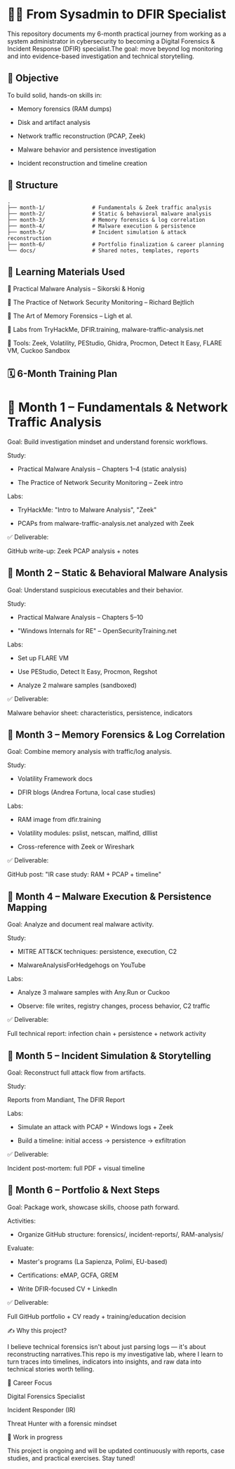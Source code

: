 # 🕵️‍♂️ From Sysadmin to DFIR Specialist

This repository documents my 6-month practical journey from working as a system administrator in cybersecurity to becoming a Digital Forensics & Incident Response (DFIR) specialist.The goal: move beyond log monitoring and into evidence-based investigation and technical storytelling.

## 🎯 Objective

To build solid, hands-on skills in:

* Memory forensics (RAM dumps)

* Disk and artifact analysis

* Network traffic reconstruction (PCAP, Zeek)

* Malware behavior and persistence investigation

* Incident reconstruction and timeline creation

## 📂 Structure
```
.
├── month-1/               # Fundamentals & Zeek traffic analysis
├── month-2/               # Static & behavioral malware analysis
├── month-3/               # Memory forensics & log correlation
├── month-4/               # Malware execution & persistence
├── month-5/               # Incident simulation & attack reconstruction
├── month-6/               # Portfolio finalization & career planning
└── docs/                  # Shared notes, templates, reports
```

## 🧪 Learning Materials Used

📘 Practical Malware Analysis – Sikorski & Honig

📘 The Practice of Network Security Monitoring – Richard Bejtlich

📘 The Art of Memory Forensics – Ligh et al.

🧠 Labs from TryHackMe, DFIR.training, malware-traffic-analysis.net

🧰 Tools: Zeek, Volatility, PEStudio, Ghidra, Procmon, Detect It Easy, FLARE VM, Cuckoo Sandbox

## 🗓️ 6-Month Training Plan

# 📅 Month 1 – Fundamentals & Network Traffic Analysis

Goal: Build investigation mindset and understand forensic workflows.

Study:

* Practical Malware Analysis – Chapters 1–4 (static analysis)

* The Practice of Network Security Monitoring – Zeek intro

Labs:

* TryHackMe: "Intro to Malware Analysis", "Zeek"

* PCAPs from malware-traffic-analysis.net analyzed with Zeek

✅ Deliverable:

GitHub write-up: Zeek PCAP analysis + notes

## 📅 Month 2 – Static & Behavioral Malware Analysis

Goal: Understand suspicious executables and their behavior.

Study:

* Practical Malware Analysis – Chapters 5–10

* "Windows Internals for RE" – OpenSecurityTraining.net

Labs:

* Set up FLARE VM

* Use PEStudio, Detect It Easy, Procmon, Regshot

* Analyze 2 malware samples (sandboxed)

✅ Deliverable:

Malware behavior sheet: characteristics, persistence, indicators

## 📅 Month 3 – Memory Forensics & Log Correlation

Goal: Combine memory analysis with traffic/log analysis.

Study:

* Volatility Framework docs

* DFIR blogs (Andrea Fortuna, local case studies)

Labs:

* RAM image from dfir.training

* Volatility modules: pslist, netscan, malfind, dlllist

* Cross-reference with Zeek or Wireshark

✅ Deliverable:

GitHub post: "IR case study: RAM + PCAP + timeline"

## 📅 Month 4 – Malware Execution & Persistence Mapping

Goal: Analyze and document real malware activity.

Study:

* MITRE ATT&CK techniques: persistence, execution, C2

* MalwareAnalysisForHedgehogs on YouTube

Labs:

* Analyze 3 malware samples with Any.Run or Cuckoo

* Observe: file writes, registry changes, process behavior, C2 traffic

✅ Deliverable:

Full technical report: infection chain + persistence + network activity

## 📅 Month 5 – Incident Simulation & Storytelling

Goal: Reconstruct full attack flow from artifacts.

Study:

Reports from Mandiant, The DFIR Report

Labs:

* Simulate an attack with PCAP + Windows logs + Zeek

* Build a timeline: initial access → persistence → exfiltration

✅ Deliverable:

Incident post-mortem: full PDF + visual timeline

## 📅 Month 6 – Portfolio & Next Steps

Goal: Package work, showcase skills, choose path forward.

Activities:

* Organize GitHub structure: forensics/, incident-reports/, RAM-analysis/

Evaluate:

* Master's programs (La Sapienza, Polimi, EU-based)

* Certifications: eMAP, GCFA, GREM

* Write DFIR-focused CV + LinkedIn

✅ Deliverable:

Full GitHub portfolio + CV ready + training/education decision

✍️ Why this project?

I believe technical forensics isn't about just parsing logs — it's about reconstructing narratives.This repo is my investigative lab, where I learn to turn traces into timelines, indicators into insights, and raw data into technical stories worth telling.

📌 Career Focus

Digital Forensics Specialist

Incident Responder (IR)

Threat Hunter with a forensic mindset

🚧 Work in progress

This project is ongoing and will be updated continuously with reports, case studies, and practical exercises. Stay tuned!


